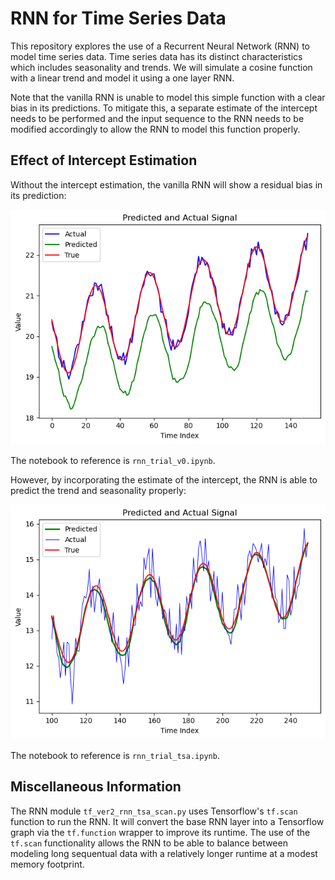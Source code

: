 # RNN for Time Series Data

This repository explores the use of a Recurrent Neural Network (RNN) to model time series data. Time series data has its distinct characteristics which includes seasonality and trends. We will simulate a cosine function with a linear trend and model it using a one layer RNN. 

Note that the vanilla RNN is unable to model this simple function with a clear bias in its predictions. To mitigate this, a separate estimate of the intercept needs to be performed and the input sequence to the RNN needs to be modified accordingly to allow the RNN to model this function properly.

## Effect of Intercept Estimation
Without the intercept estimation, the vanilla RNN will show a residual bias in its prediction:

![screenshot_1](rnn_without_intercept_estimate.png)

The notebook to reference is `rnn_trial_v0.ipynb`.

However, by incorporating the estimate of the intercept, the RNN is able to predict the trend and seasonality properly:

![screenshot_2](rnn_with_intercept_estimate.png)

The notebook to reference is `rnn_trial_tsa.ipynb`.

## Miscellaneous Information

The RNN module `tf_ver2_rnn_tsa_scan.py` uses Tensorflow's `tf.scan` function to run the RNN. It will convert the base RNN layer into a Tensorflow graph via the `tf.function` wrapper to improve its runtime. The use of the `tf.scan` functionality allows the RNN to be able to balance between modeling long sequentual data with a relatively longer runtime at a modest memory footprint. 
